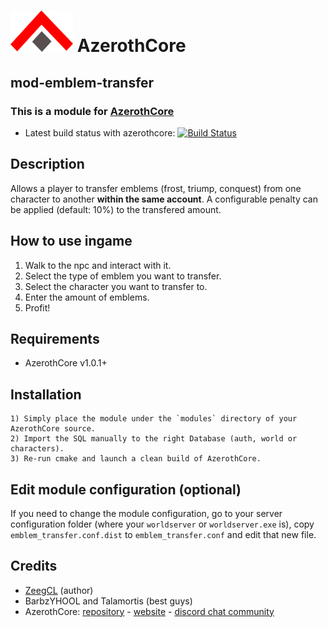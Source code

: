 # ![logo](https://raw.githubusercontent.com/azerothcore/azerothcore.github.io/master/images/logo-github.png) AzerothCore
## mod-emblem-transfer
### This is a module for [AzerothCore](http://www.azerothcore.org)
- Latest build status with azerothcore: [![Build Status](https://github.com/azerothcore/mod-emblem-transfer/workflows/core-build/badge.svg?branch=master&event=push)](https://github.com/azerothcore/mod-emblem-transfer)


## Description

Allows a player to transfer emblems (frost, triump, conquest) from one character to another **within the same account**. A configurable penalty can be applied (default: 10%) to the transfered amount.


## How to use ingame

1. Walk to the npc and interact with it.
2. Select the type of emblem you want to transfer.
3. Select the character you want to transfer to.
4. Enter the amount of emblems.
5. Profit!

## Requirements

- AzerothCore v1.0.1+


## Installation

```
1) Simply place the module under the `modules` directory of your AzerothCore source. 
2) Import the SQL manually to the right Database (auth, world or characters).
3) Re-run cmake and launch a clean build of AzerothCore.
```

## Edit module configuration (optional)

If you need to change the module configuration, go to your server configuration folder (where your `worldserver` or `worldserver.exe` is), copy `emblem_transfer.conf.dist` to `emblem_transfer.conf` and edit that new file.


## Credits

- [ZeegCL](https://github.com/ZeegCL) (author)
- BarbzYHOOL and Talamortis (best guys)
- AzerothCore: [repository](https://github.com/azerothcore) - [website](http://azerothcore.org/) - [discord chat community](https://discord.gg/PaqQRkd)
